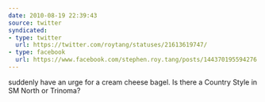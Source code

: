 ```yaml
---
date: 2010-08-19 22:39:43
source: twitter
syndicated:
- type: twitter
  url: https://twitter.com/roytang/statuses/21613619747/
- type: facebook
  url: https://www.facebook.com/stephen.roy.tang/posts/144370195594276
---
```


suddenly have an urge for a cream cheese bagel. Is there a Country Style in SM North or Trinoma?